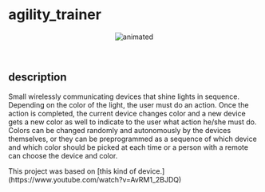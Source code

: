 # agility_trainer

<p align="center">
  <img src="https://user-images.githubusercontent.com/44078452/112398594-4ea78b80-8ce3-11eb-8e08-b5a89963784e.gif" alt="animated" />
</p>
<br>

## description

<p>Small wirelessly communicating devices that shine lights in sequence. Depending on the color of the light, the user must do an action. Once the action is completed, the current device changes color and a new device gets a new color as well to indicate to the user what action he/she must do. Colors can be changed randomly and autonomously by the devices themselves, or they can be preprogrammed as a sequence of which device and which color should be picked at each time or a person with a remote can choose the device and color.</p>

<p>This project was based on [this kind of device.](https://www.youtube.com/watch?v=AvRM1_2BJDQ)</p>
